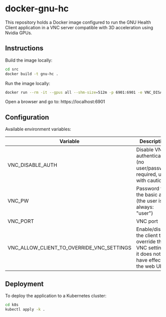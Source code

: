 # docker-gnu-hc

This repository holds a Docker image configured to run the GNU Health Client application in a VNC server compatible with 3D acceleration using Nvidia GPUs.

## Instructions

Build the image locally:

```bash
cd src
docker build -t gnu-hc . 
```

Run the image locally:

```bash
docker run --rm -it --gpus all --shm-size=512m -p 6901:6901 -e VNC_DISABLE_AUTH=true --user root gnu-hc
```

Open a browser and go to: https://localhost:6901

## Configuration

Available environment variables:

| Variable                                  | Description                                                                                   | Default     |
|-------------------------------------------|-----------------------------------------------------------------------------------------------|-------------|
| VNC_DISABLE_AUTH                          | Disable VNC authentication (no user/password required, use with caution)                      | false       |
| VNC_PW                                    | Password for the basic auth (the user is always: "user")                                      | vncpassword |
| VNC_PORT                                  | VNC port                                                                                      | 6901        |
| VNC_ALLOW_CLIENT_TO_OVERRIDE_VNC_SETTINGS | Enable/disable the client to override the VNC settings, it does not have effect on the web UI | false       |

## Deployment

To deploy the application to a Kubernetes cluster:

```bash
cd k8s
kubectl apply -k .     
```
